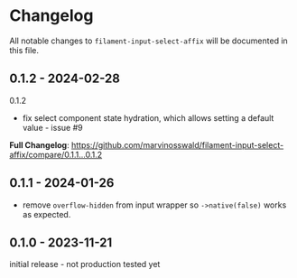 # Changelog

All notable changes to `filament-input-select-affix` will be documented in this file.

## 0.1.2 - 2024-02-28

0.1.2

- fix select component state hydration, which allows setting a default value - issue #9

**Full Changelog**: https://github.com/marvinosswald/filament-input-select-affix/compare/0.1.1...0.1.2

## 0.1.1 - 2024-01-26

- remove `overflow-hidden` from input wrapper so `->native(false)` works as expected.

## 0.1.0 - 2023-11-21

initial release - not production tested yet
